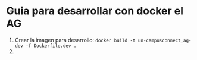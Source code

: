 # Guia para desarrollar con docker el AG
1. Crear la imagen para desarrollo:  `docker build -t un-campusconnect_ag-dev -f Dockerfile.dev .`
2. 